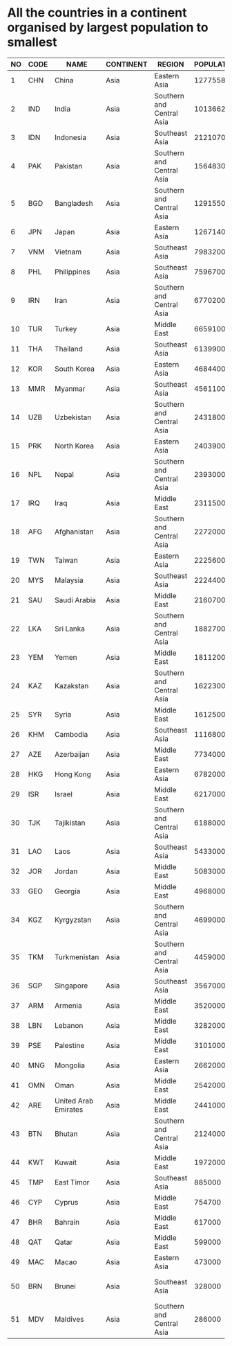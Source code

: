 # All the countries in a continent organised by largest population to smallest
| NO | CODE | NAME | CONTINENT | REGION | POPULATION |                    CAPITAL |
| --- | --- | --- | --- | --- | --- | --- |
| 1 | CHN | China | Asia | Eastern Asia | 1277558000 | Peking |
| 2 | IND | India | Asia | Southern and Central Asia | 1013662000 | New Delhi |
| 3 | IDN | Indonesia | Asia | Southeast Asia | 212107000 | Jakarta |
| 4 | PAK | Pakistan | Asia | Southern and Central Asia | 156483000 | Islamabad |
| 5 | BGD | Bangladesh | Asia | Southern and Central Asia | 129155000 | Dhaka |
| 6 | JPN | Japan | Asia | Eastern Asia | 126714000 | Tokyo |
| 7 | VNM | Vietnam | Asia | Southeast Asia | 79832000 | Hanoi |
| 8 | PHL | Philippines | Asia | Southeast Asia | 75967000 | Manila |
| 9 | IRN | Iran | Asia | Southern and Central Asia | 67702000 | Teheran |
| 10 | TUR | Turkey | Asia | Middle East | 66591000 | Ankara |
| 11 | THA | Thailand | Asia | Southeast Asia | 61399000 | Bangkok |
| 12 | KOR | South Korea | Asia | Eastern Asia | 46844000 | Seoul |
| 13 | MMR | Myanmar | Asia | Southeast Asia | 45611000 | Rangoon (Yangon) |
| 14 | UZB | Uzbekistan | Asia | Southern and Central Asia | 24318000 | Toskent |
| 15 | PRK | North Korea | Asia | Eastern Asia | 24039000 | Pyongyang |
| 16 | NPL | Nepal | Asia | Southern and Central Asia | 23930000 | Kathmandu |
| 17 | IRQ | Iraq | Asia | Middle East | 23115000 | Baghdad |
| 18 | AFG | Afghanistan | Asia | Southern and Central Asia | 22720000 | Kabul |
| 19 | TWN | Taiwan | Asia | Eastern Asia | 22256000 | Taipei |
| 20 | MYS | Malaysia | Asia | Southeast Asia | 22244000 | Kuala Lumpur |
| 21 | SAU | Saudi Arabia | Asia | Middle East | 21607000 | Riyadh |
| 22 | LKA | Sri Lanka | Asia | Southern and Central Asia | 18827000 | Colombo |
| 23 | YEM | Yemen | Asia | Middle East | 18112000 | Sanaa |
| 24 | KAZ | Kazakstan | Asia | Southern and Central Asia | 16223000 | Astana |
| 25 | SYR | Syria | Asia | Middle East | 16125000 | Damascus |
| 26 | KHM | Cambodia | Asia | Southeast Asia | 11168000 | Phnom Penh |
| 27 | AZE | Azerbaijan | Asia | Middle East | 7734000 | Baku |
| 28 | HKG | Hong Kong | Asia | Eastern Asia | 6782000 | Victoria |
| 29 | ISR | Israel | Asia | Middle East | 6217000 | Jerusalem |
| 30 | TJK | Tajikistan | Asia | Southern and Central Asia | 6188000 | Dushanbe |
| 31 | LAO | Laos | Asia | Southeast Asia | 5433000 | Vientiane |
| 32 | JOR | Jordan | Asia | Middle East | 5083000 | Amman |
| 33 | GEO | Georgia | Asia | Middle East | 4968000 | Tbilisi |
| 34 | KGZ | Kyrgyzstan | Asia | Southern and Central Asia | 4699000 | Bishkek |
| 35 | TKM | Turkmenistan | Asia | Southern and Central Asia | 4459000 | Ashgabat |
| 36 | SGP | Singapore | Asia | Southeast Asia | 3567000 | Singapore |
| 37 | ARM | Armenia | Asia | Middle East | 3520000 | Yerevan |
| 38 | LBN | Lebanon | Asia | Middle East | 3282000 | Beirut |
| 39 | PSE | Palestine | Asia | Middle East | 3101000 | Gaza |
| 40 | MNG | Mongolia | Asia | Eastern Asia | 2662000 | Ulan Bator |
| 41 | OMN | Oman | Asia | Middle East | 2542000 | Masqat |
| 42 | ARE | United Arab Emirates | Asia | Middle East | 2441000 | Abu Dhabi |
| 43 | BTN | Bhutan | Asia | Southern and Central Asia | 2124000 | Thimphu |
| 44 | KWT | Kuwait | Asia | Middle East | 1972000 | Kuwait |
| 45 | TMP | East Timor | Asia | Southeast Asia | 885000 | Dili |
| 46 | CYP | Cyprus | Asia | Middle East | 754700 | Nicosia |
| 47 | BHR | Bahrain | Asia | Middle East | 617000 | al-Manama |
| 48 | QAT | Qatar | Asia | Middle East | 599000 | Doha |
| 49 | MAC | Macao | Asia | Eastern Asia | 473000 | Macao |
| 50 | BRN | Brunei | Asia | Southeast Asia | 328000 | Bandar Seri Begawan |
| 51 | MDV | Maldives | Asia | Southern and Central Asia | 286000 | Male |
